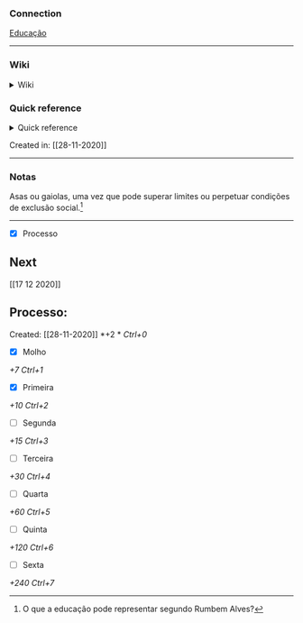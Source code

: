 ### Connection

[Educação](Educa%C3%A7%C3%A3o)

---

### Wiki

<details>
	<summary> Wiki </summary>
  <a href="https://www.wikiwand.com/pt/Rubem Alves">GO!</a>
</details>

### Quick reference

<details>
	<summary> Quick reference </summary>
	
	  escritor e pedagogo brasileiro
</details>

Created in: [[28-11-2020]]

---
### Notas

Asas ou gaiolas, uma vez que pode superar limites ou perpetuar condições de exclusão social.[^1]

[^1]:  O que a educação pode representar segundo Rumbem Alves?

---

- [x] Processo 

## Next
[[17 12 2020]]
## Processo:
Created: [[28-11-2020]]
*+2 *  *Ctrl+0*
- [x] Molho  

*+7*  *Ctrl+1*

- [x] Primeira 

*+10*  *Ctrl+2*

- [ ] Segunda

*+15*  *Ctrl+3*

- [ ] Terceira 

*+30*  *Ctrl+4*

- [ ] Quarta 

*+60*  *Ctrl+5*

- [ ] Quinta 

*+120*  *Ctrl+6*

- [ ] Sexta 

*+240*  *Ctrl+7*
